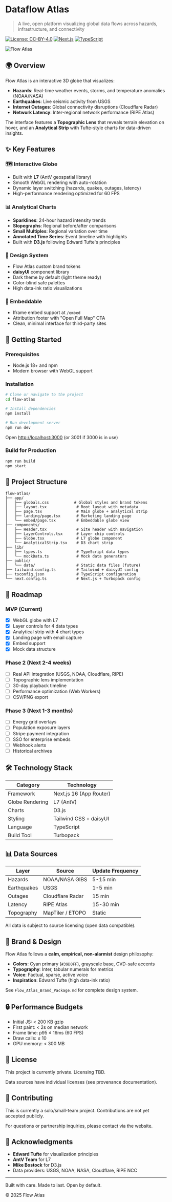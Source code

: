 # Dataflow Atlas

> A live, open platform visualizing global data flows across hazards, infrastructure, and connectivity

[![License: CC-BY-4.0](https://img.shields.io/badge/License-CC--BY--4.0-lightgrey.svg)](https://creativecommons.org/licenses/by/4.0/)
[![Next.js](https://img.shields.io/badge/Next.js-16.0-black)](https://nextjs.org/)
[![TypeScript](https://img.shields.io/badge/TypeScript-5.9-blue)](https://www.typescriptlang.org/)

![Flow Atlas](https://via.placeholder.com/1200x600/141821/39D0FF?text=Flow+Atlas)

## 🌍 Overview

Flow Atlas is an interactive 3D globe that visualizes:

- **Hazards**: Real-time weather events, storms, and temperature anomalies (NOAA/NASA)
- **Earthquakes**: Live seismic activity from USGS
- **Internet Outages**: Global connectivity disruptions (Cloudflare Radar)
- **Network Latency**: Inter-regional network performance (RIPE Atlas)

The interface features a **Topographic Lens** that reveals terrain elevation on hover, and an **Analytical Strip** with Tufte-style charts for data-driven insights.

## ✨ Key Features

### 🗺️ Interactive Globe
- Built with **L7** (AntV geospatial library)
- Smooth WebGL rendering with auto-rotation
- Dynamic layer switching (hazards, quakes, outages, latency)
- High-performance rendering optimized for 60 FPS

### 📊 Analytical Charts
- **Sparklines**: 24-hour hazard intensity trends
- **Slopegraphs**: Regional before/after comparisons
- **Small Multiples**: Regional variation over time
- **Annotated Time Series**: Event timeline with highlights
- Built with **D3.js** following Edward Tufte's principles

### 🎨 Design System
- Flow Atlas custom brand tokens
- **daisyUI** component library
- Dark theme by default (light theme ready)
- Color-blind safe palettes
- High data-ink ratio visualizations

### 🔌 Embeddable
- Iframe embed support at `/embed`
- Attribution footer with "Open Full Map" CTA
- Clean, minimal interface for third-party sites

## 🚀 Getting Started

### Prerequisites

- Node.js 18+ and npm
- Modern browser with WebGL support

### Installation

```bash
# Clone or navigate to the project
cd flow-atlas

# Install dependencies
npm install

# Run development server
npm run dev
```

Open [http://localhost:3000](http://localhost:3000) (or 3001 if 3000 is in use)

### Build for Production

```bash
npm run build
npm start
```

## 📂 Project Structure

```
flow-atlas/
├── app/
│   ├── globals.css           # Global styles and brand tokens
│   ├── layout.tsx             # Root layout with metadata
│   ├── page.tsx               # Main globe + analytical strip
│   ├── landing/page.tsx       # Marketing landing page
│   └── embed/page.tsx         # Embeddable globe view
├── components/
│   ├── Header.tsx             # Site header with navigation
│   ├── LayerControls.tsx      # Layer chip controls
│   ├── Globe.tsx              # L7 globe component
│   └── AnalyticalStrip.tsx    # D3 chart strip
├── lib/
│   ├── types.ts               # TypeScript data types
│   └── mockData.ts            # Mock data generators
├── public/
│   └── data/                  # Static data files (future)
├── tailwind.config.ts         # Tailwind + daisyUI config
├── tsconfig.json              # TypeScript configuration
└── next.config.ts             # Next.js + Turbopack config
```

## 🎯 Roadmap

### MVP (Current)
- [x] WebGL globe with L7
- [x] Layer controls for 4 data types
- [x] Analytical strip with 4 chart types
- [x] Landing page with email capture
- [x] Embed support
- [x] Mock data structure

### Phase 2 (Next 2-4 weeks)
- [ ] Real API integration (USGS, NOAA, Cloudflare, RIPE)
- [ ] Topographic lens implementation
- [ ] 30-day playback timeline
- [ ] Performance optimization (Web Workers)
- [ ] CSV/PNG export

### Phase 3 (Next 1-3 months)
- [ ] Energy grid overlays
- [ ] Population exposure layers
- [ ] Stripe payment integration
- [ ] SSO for enterprise embeds
- [ ] Webhook alerts
- [ ] Historical archives

## 🛠️ Technology Stack

| Category | Technology |
|----------|-----------|
| Framework | Next.js 16 (App Router) |
| Globe Rendering | L7 (AntV) |
| Charts | D3.js |
| Styling | Tailwind CSS + daisyUI |
| Language | TypeScript |
| Build Tool | Turbopack |

## 📊 Data Sources

| Layer | Source | Update Frequency |
|-------|--------|------------------|
| Hazards | NOAA/NASA GIBS | 5-15 min |
| Earthquakes | USGS | 1-5 min |
| Outages | Cloudflare Radar | 15 min |
| Latency | RIPE Atlas | 15-30 min |
| Topography | MapTiler / ETOPO | Static |

All data is subject to source licensing (open data compatible).

## 🎨 Brand & Design

Flow Atlas follows a **calm, empirical, non-alarmist** design philosophy:

- **Colors**: Cyan primary (`#39D0FF`), grayscale base, CVD-safe accents
- **Typography**: Inter, tabular numerals for metrics
- **Voice**: Factual, sparse, active voice
- **Inspiration**: Edward Tufte (high data-ink ratio)

See `Flow_Atlas_Brand_Package.md` for complete design system.

## 🔒 Performance Budgets

- Initial JS: < 200 KB gzip
- First paint: < 2s on median network
- Frame time: p95 ≤ 16ms (60 FPS)
- Draw calls: ≤ 10
- GPU memory: < 300 MB

## 📄 License

This project is currently private. Licensing TBD.

Data sources have individual licenses (see provenance documentation).

## 🤝 Contributing

This is currently a solo/small-team project. Contributions are not yet accepted publicly.

For questions or partnership inquiries, please contact via the website.

## 🙏 Acknowledgments

- **Edward Tufte** for visualization principles
- **AntV Team** for L7
- **Mike Bostock** for D3.js
- Data providers: USGS, NOAA, NASA, Cloudflare, RIPE NCC

---

Built with care. Made to last. Open by default.

© 2025 Flow Atlas
